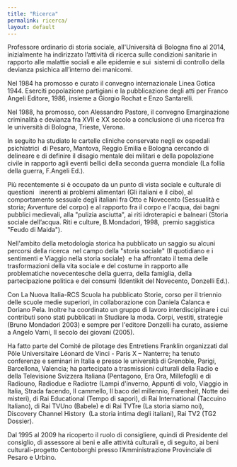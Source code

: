 ```yaml
---
title: "Ricerca"
permalink: ricerca/
layout: default
---
```


Professore ordinario di storia sociale, all'Università di Bologna fino al  2014, inizialmente ha indirizzato l’attività di ricerca sulle condizioni sanitarie in rapporto alle malattie sociali e alle epidemie e sui  sistemi di controllo della devianza psichica all’interno dei manicomi. 

Nel 1984 ha promosso e curato il convegno internazionale Linea Gotica 1944. Eserciti popolazione partigiani e la pubblicazione degli atti per Franco Angeli Editore, 1986, insieme a Giorgio Rochat e Enzo Santarelli.

Nel 1988, ha promosso, con Alessandro Pastore, il convegno Emarginazione criminalità e devianza fra XVII e XX secolo a conclusione di una ricerca fra le università di Bologna, Trieste, Verona. 

In seguito ha studiato le cartelle cliniche conservate negli ex ospedali psichiatrici  di Pesaro, Mantova, Reggio Emilia e Bologna cercando di delineare e di definire il disagio mentale dei militari e della popolazione civile in rapporto agli eventi bellici della seconda guerra mondiale (La follia della guerra, F.Angeli Ed.). 

Più recentemente si è occupato da un punto di vista sociale e culturale di questioni   inerenti ai problemi alimentari (Gli italiani e il cibo), al comportamento sessuale degli italiani fra Otto e Novecento (Sessualità e storia; Avventure del corpo) e al rapporto fra il corpo e l'acqua, dai bagni pubblici medievali, alla "pulizia asciutta", ai riti idroterapici e balneari (Storia sociale dell’acqua. Riti e culture, B.Mondadori, 1998,  premio saggistica "Feudo di Maida"). 

Nell'ambito della metodologia storica ha pubblicato un saggio su alcuni percorsi della ricerca  nel campo della "storia sociale" (Il quotidiano e i sentimenti  e Viaggio nella storia sociale)  e ha affrontato il tema delle trasformazioni della vita sociale e del costume in rapporto alle problematiche novecentesche della guerra, della famiglia, della partecipazione politica e dei consumi (Identikit del Novecento, Donzelli Ed.). 

Con La Nuova Italia-RCS Scuola ha pubblicato Storie, corso per il triennio delle scuole medie superiori, in collaborazione con Daniela Calanca e Doriano Pela.
Inoltre ha coordinato un gruppo di lavoro interdisciplinare i cui contributi sono stati pubblicati in Studiare la moda. Corpi, vestiti, strategie (Bruno Mondadori 2003) e sempre per l'editore Donzelli ha curato, assieme a Angelo Varni, Il secolo dei giovani (2005). 

Ha fatto parte del Comité de pilotage des Entretiens Franklin organizzati dal Pôle Universitaire Léonard de Vinci - Paris X – Nanterre; ha tenuto conferenze e seminari in Italia e presso le università di Grenoble, Parigi, Barcellona, Valencia; ha partecipato a trasmissioni culturali della Radio e della Televisione Svizzera Italiana (Pentagono, Era Ora, Millefogli) e di Radiouno, Radiodue e Radiotre (Lampi d'inverno, Appunti di volo, Viaggio in Italia, Strada facendo, Il cammello, Il baco del millennio, Farenheit, Notte dei misteri), di Rai Educational (Tempo di sapori), di Rai International (Taccuino Italiano), di Rai TVUno (Babele) e di Rai TVTre (La storia siamo noi), Discovery Channel History  (La storia intima degli italiani), Rai TV2 (TG2 Dossier). 

Dal 1995 al 2009 ha ricoperto il ruolo di consigliere, quindi di Presidente del consiglio, di assessore ai beni e alle attività culturali e, di seguito, ai beni culturali-progetto Centoborghi presso l’Amministrazione Provinciale di Pesaro e Urbino.